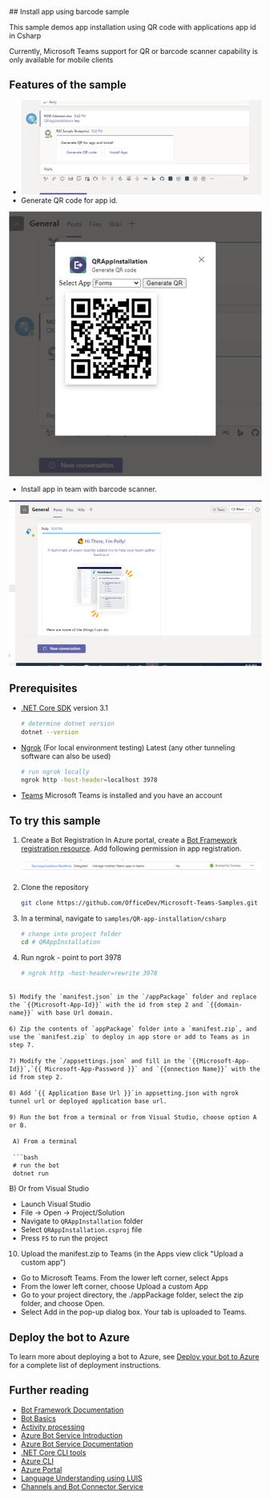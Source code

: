 ﻿﻿## Install app using barcode sample

This sample demos app installation using QR code with applications app id in Csharp

Currently, Microsoft Teams support for QR or barcode scanner capability is only available for mobile clients

## Features of the sample

- ![Card](QRAppInstallation/Images/CardWithButtons.png)
- Generate QR code for app id.

![QR Code](QRAppInstallation/Images/QRCode.png)

- Install app in team with barcode scanner.

![Install App](QRAppInstallation/Images/AppInstallation.png)

## Prerequisites

- [.NET Core SDK](https://dotnet.microsoft.com/download) version 3.1

  ```bash
  # determine dotnet version
  dotnet --version
  ```
- [Ngrok](https://ngrok.com/download) (For local environment testing) Latest (any other tunneling software can also be used)
  ```bash
  # run ngrok locally
  ngrok http -host-header=localhost 3978
  ```

- [Teams](https://teams.microsoft.com) Microsoft Teams is installed and you have an account

## To try this sample

1. Create a Bot Registration
   In Azure portal, create a [Bot Framework registration resource](https://docs.microsoft.com/en-us/azure/bot-service/bot-builder-authentication?view=azure-bot-service-4.0&tabs=csharp%2Caadv2).
   Add following permission in app registration.
   
   ![Permission](QRAppInstallation/Images/Permission.png)

2) Clone the repository
   ```bash
   git clone https://github.com/OfficeDev/Microsoft-Teams-Samples.git
   ```

3) In a terminal, navigate to `samples/QR-app-installation/csharp`

    ```bash
    # change into project folder
    cd # QRAppInstallation
    ```
4) Run ngrok - point to port 3978

    ```bash
    # ngrok http -host-header=rewrite 3978
 ```
 
5) Modify the `manifest.json` in the `/appPackage` folder and replace the `{{Microsoft-App-Id}}` with the id from step 2 and `{{domain-name}}` with base Url domain.

6) Zip the contents of `appPackage` folder into a `manifest.zip`, and use the `manifest.zip` to deploy in app store or add to Teams as in step 7.

7) Modify the `/appsettings.json` and fill in the `{{Microsoft-App-Id}}`,`{{ Microsoft-App-Password }}` and `{{onnection Name}}` with the id from step 2.

8) Add `{{ Application Base Url }}`in appsetting.json with ngrok tunnel url or deployed application base url.

9) Run the bot from a terminal or from Visual Studio, choose option A or B.

  A) From a terminal

  ```bash
  # run the bot
  dotnet run
  ```

  B) Or from Visual Studio

  - Launch Visual Studio
  - File -> Open -> Project/Solution
  - Navigate to `QRAppInstallation` folder
  - Select `QRAppInstallation.csproj` file
  - Press `F5` to run the project 

10) Upload the manifest.zip to Teams (in the Apps view click "Upload a custom app")
   - Go to Microsoft Teams. From the lower left corner, select Apps
   - From the lower left corner, choose Upload a custom App
   - Go to your project directory, the ./appPackage folder, select the zip folder, and choose Open.
   - Select Add in the pop-up dialog box. Your tab is uploaded to Teams.

## Deploy the bot to Azure

To learn more about deploying a bot to Azure, see [Deploy your bot to Azure](https://aka.ms/azuredeployment) for a complete list of deployment instructions.

## Further reading

- [Bot Framework Documentation](https://docs.botframework.com)
- [Bot Basics](https://docs.microsoft.com/azure/bot-service/bot-builder-basics?view=azure-bot-service-4.0)
- [Activity processing](https://docs.microsoft.com/en-us/azure/bot-service/bot-builder-concept-activity-processing?view=azure-bot-service-4.0)
- [Azure Bot Service Introduction](https://docs.microsoft.com/azure/bot-service/bot-service-overview-introduction?view=azure-bot-service-4.0)
- [Azure Bot Service Documentation](https://docs.microsoft.com/azure/bot-service/?view=azure-bot-service-4.0)
- [.NET Core CLI tools](https://docs.microsoft.com/en-us/dotnet/core/tools/?tabs=netcore2x)
- [Azure CLI](https://docs.microsoft.com/cli/azure/?view=azure-cli-latest)
- [Azure Portal](https://portal.azure.com)
- [Language Understanding using LUIS](https://docs.microsoft.com/en-us/azure/cognitive-services/luis/)
- [Channels and Bot Connector Service](https://docs.microsoft.com/en-us/azure/bot-service/bot-concepts?view=azure-bot-service-4.0)

